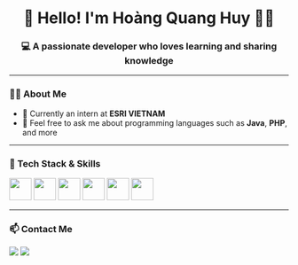 <!-- TITLE -->
<h1 align="center">👋 Hello! I'm Hoàng Quang Huy 👨‍💻</h1>
<h3 align="center">💻 A passionate developer who loves learning and sharing knowledge</h3>

---

<!-- ABOUT ME -->
### 🧑‍💼 About Me
- 🔭 Currently an intern at **ESRI VIETNAM**
- 💬 Feel free to ask me about programming languages such as **Java**, **PHP**, and more

---

<!-- TECH STACK -->
### 🔧 Tech Stack & Skills
<p>
  <img src="https://cdn.jsdelivr.net/gh/devicons/devicon/icons/java/java-original.svg" width="40" height="40"/>
  <img src="https://cdn.jsdelivr.net/gh/devicons/devicon/icons/php/php-original.svg" width="40" height="40"/>
  <img src="https://cdn.jsdelivr.net/gh/devicons/devicon/icons/javascript/javascript-original.svg" width="40" height="40"/>
  <img src="https://cdn.jsdelivr.net/gh/devicons/devicon/icons/react/react-original.svg" width="40" height="40"/>
  <img src="https://cdn.jsdelivr.net/gh/devicons/devicon/icons/mysql/mysql-original.svg" width="40" height="40"/>
  <img src="https://cdn.jsdelivr.net/gh/devicons/devicon/icons/microsoftsqlserver/microsoftsqlserver-plain.svg" width="40" height="40"/>
  <!-- More icons at https://devicon.dev -->
</p>

---

<!-- CONTACT -->
### 📫 Contact Me
<p>
  <a href="hqhuy.12c3kx2004@gmail.com"><img src="https://img.shields.io/badge/Gmail-D14836?style=for-the-badge&logo=gmail&logoColor=white"/></a>
  <a href="https://www.facebook.com/share/1Y13Tyujon/"><img src="https://img.shields.io/badge/Facebook-1877F2?style=for-the-badge&logo=facebook&logoColor=white"/></a>
</p>
